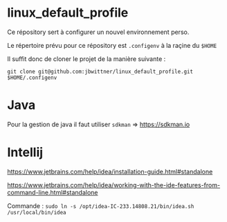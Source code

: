 # linux_default_profile

Ce répository sert à configurer un nouvel environnement perso.

Le répertoire prévu pour ce répository est `.configenv` à la raçine du `$HOME`

Il suffit donc de cloner le projet de la manière suivante :

```
git clone git@github.com:jbwittner/linux_default_profile.git $HOME/.configenv
```

# Java

Pour la gestion de java il faut utiliser `sdkman` => https://sdkman.io

# Intellij

https://www.jetbrains.com/help/idea/installation-guide.html#standalone

https://www.jetbrains.com/help/idea/working-with-the-ide-features-from-command-line.html#standalone

Commande : `sudo ln -s /opt/idea-IC-233.14808.21/bin/idea.sh /usr/local/bin/idea`
